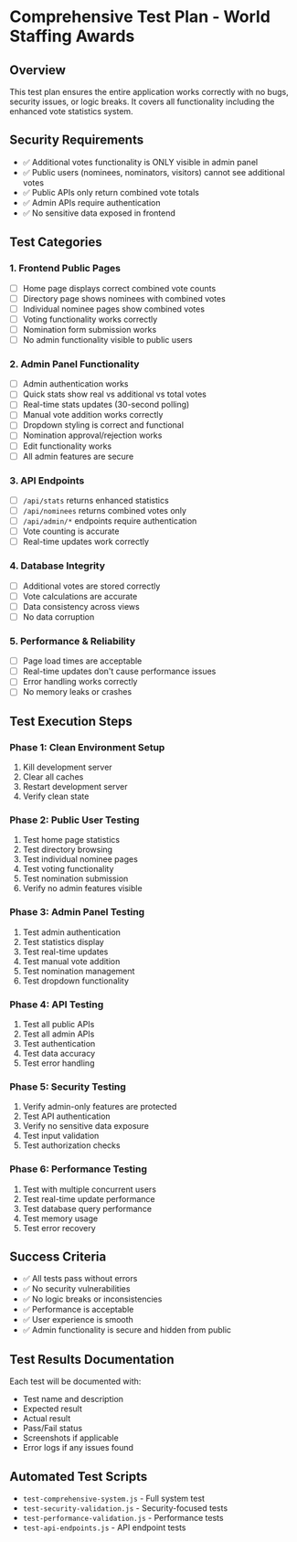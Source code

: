 # Comprehensive Test Plan - World Staffing Awards

## Overview
This test plan ensures the entire application works correctly with no bugs, security issues, or logic breaks. It covers all functionality including the enhanced vote statistics system.

## Security Requirements
- ✅ Additional votes functionality is ONLY visible in admin panel
- ✅ Public users (nominees, nominators, visitors) cannot see additional votes
- ✅ Public APIs only return combined vote totals
- ✅ Admin APIs require authentication
- ✅ No sensitive data exposed in frontend

## Test Categories

### 1. Frontend Public Pages
- [ ] Home page displays correct combined vote counts
- [ ] Directory page shows nominees with combined votes
- [ ] Individual nominee pages show combined votes
- [ ] Voting functionality works correctly
- [ ] Nomination form submission works
- [ ] No admin functionality visible to public users

### 2. Admin Panel Functionality
- [ ] Admin authentication works
- [ ] Quick stats show real vs additional vs total votes
- [ ] Real-time stats updates (30-second polling)
- [ ] Manual vote addition works correctly
- [ ] Dropdown styling is correct and functional
- [ ] Nomination approval/rejection works
- [ ] Edit functionality works
- [ ] All admin features are secure

### 3. API Endpoints
- [ ] `/api/stats` returns enhanced statistics
- [ ] `/api/nominees` returns combined votes only
- [ ] `/api/admin/*` endpoints require authentication
- [ ] Vote counting is accurate
- [ ] Real-time updates work correctly

### 4. Database Integrity
- [ ] Additional votes are stored correctly
- [ ] Vote calculations are accurate
- [ ] Data consistency across views
- [ ] No data corruption

### 5. Performance & Reliability
- [ ] Page load times are acceptable
- [ ] Real-time updates don't cause performance issues
- [ ] Error handling works correctly
- [ ] No memory leaks or crashes

## Test Execution Steps

### Phase 1: Clean Environment Setup
1. Kill development server
2. Clear all caches
3. Restart development server
4. Verify clean state

### Phase 2: Public User Testing
1. Test home page statistics
2. Test directory browsing
3. Test individual nominee pages
4. Test voting functionality
5. Test nomination submission
6. Verify no admin features visible

### Phase 3: Admin Panel Testing
1. Test admin authentication
2. Test statistics display
3. Test real-time updates
4. Test manual vote addition
5. Test nomination management
6. Test dropdown functionality

### Phase 4: API Testing
1. Test all public APIs
2. Test all admin APIs
3. Test authentication
4. Test data accuracy
5. Test error handling

### Phase 5: Security Testing
1. Verify admin-only features are protected
2. Test API authentication
3. Verify no sensitive data exposure
4. Test input validation
5. Test authorization checks

### Phase 6: Performance Testing
1. Test with multiple concurrent users
2. Test real-time update performance
3. Test database query performance
4. Test memory usage
5. Test error recovery

## Success Criteria
- ✅ All tests pass without errors
- ✅ No security vulnerabilities
- ✅ No logic breaks or inconsistencies
- ✅ Performance is acceptable
- ✅ User experience is smooth
- ✅ Admin functionality is secure and hidden from public

## Test Results Documentation
Each test will be documented with:
- Test name and description
- Expected result
- Actual result
- Pass/Fail status
- Screenshots if applicable
- Error logs if any issues found

## Automated Test Scripts
- `test-comprehensive-system.js` - Full system test
- `test-security-validation.js` - Security-focused tests
- `test-performance-validation.js` - Performance tests
- `test-api-endpoints.js` - API endpoint tests